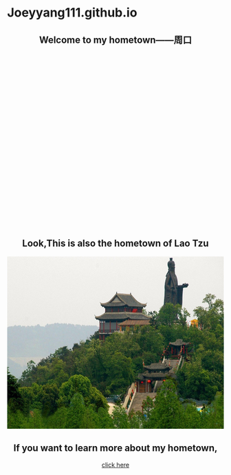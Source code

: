 # Joeyyang111.github.io
<head>
    <meta charset="UTF-8">
    <title>my hometown</title>
    <style>
        #container
        {
            width: 800px;
            height: 400px;
        }
    </style>
    <script src="https://api.map.baidu.com/api?v=2.0&&type=webgl&ak=fHecfmYdTGstiIIM3CAFDZ1iYUwgcqbc"></script>
</head>
<body>
    <center>
    <h2>Welcome to my hometown——周口</h2>
    <div id="container"></div>
    <script>
        var map = new BMapGL.Map("container");
        var point = new BMapGL.Point(114.65, 33.62);
        map.centerAndZoom(point, 15);
    </script>
    <h2>Look,This is also the hometown of Lao Tzu</h2>
    <img src="laotzu.jpg" alt="图片替换文本" title="a wonderful image" width="800" height="400"/>
    <h2>If you want to learn more about my hometown,</h2>
    <a href="https://baike.baidu.com/item/%E5%91%A8%E5%8F%A3/139270">click here</a>
    </center>
</body>
